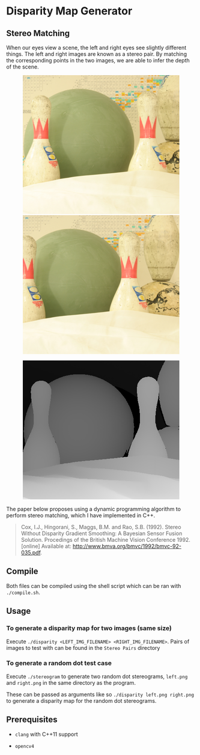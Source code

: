 # Disparity Map Generator

## Stereo Matching

When our eyes view a scene, the left and right eyes see slightly different things. The left and right images are known as a stereo pair. By matching the corresponding points in the two images, we are able to infer the depth of the scene.

<p align="center">
  <img src="Stereo%20Pairs/Pair%202/view1.png" />
  <img src="Stereo%20Pairs/Pair%202/view2.png" />
</p>

<p align="center">
  <img src="Stereo%20Pairs/Pair%202/disp1.png" />
</p>

The paper below proposes using a dynamic programming algorithm to perform stereo matching, which I have implemented in C++.

> Cox, I.J., Hingorani, S., Maggs, B.M. and Rao, S.B. (1992). Stereo Without Disparity Gradient Smoothing: A Bayesian Sensor Fusion Solution. Procedings of the British Machine Vision Conference 1992. [online] Available at: http://www.bmva.org/bmvc/1992/bmvc-92-035.pdf.

## Compile
Both files can be compiled using the shell script which can be ran with `./compile.sh`.

## Usage

### To generate a disparity map for two images (same size)
Execute `./disparity <LEFT_IMG_FILENAME> <RIGHT_IMG_FILENAME>`.
Pairs of images to test with can be found in the `Stereo Pairs` directory

### To generate a random dot test case
Execute `./stereogram` to generate two random dot stereograms, `left.png` and `right.png` in the same directory as the program.

These can be passed as arguments like so `./disparity left.png right.png` to generate a disparity map for the random dot stereograms.

## Prerequisites

* `clang` with C++11 support

* `opencv4`
